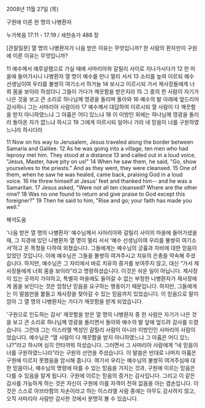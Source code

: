 2008년 11월 27일 (목)

구원에 이른 한 명의 나병환자



누가복음 17:11 - 17:19 / 새찬송가 488 장


[관찰질문]
열 명의 나병환자가 나음 받은 이유는 무엇입니까? 
한 사람의 환자만이 구원에 이른 이유는 무엇입니까? 

11 예수께서 예루살렘으로 가실 때에 사마리아와 갈릴리 사이로 지나가시다가 
12 한 마을에 들어가시니 나병환자 열 명이 예수를 만나 멀리 서서 
13 소리를 높여 이르되 예수 선생님이여 우리를 불쌍히 여기소서 하거늘 
14 보시고 이르시되 가서 제사장들에게 너희 몸을 보이라 하셨더니 그들이 가다가 깨끗함을 받은지라 
15 그 중의 한 사람이 자기가 나은 것을 보고 큰 소리로 하나님께 영광을 돌리며 돌아와 
16 예수의 발 아래에 엎드리어 감사하니 그는 사마리아 사람이라 
17 예수께서 대답하여 이르시되 열 사람이 다 깨끗함을 받지 아니하였느냐 그 아홉은 어디 있느냐 
18 이 이방인 외에는 하나님께 영광을 돌리러 돌아온 자가 없느냐 하시고 
19 그에게 이르시되 일어나 가라 네 믿음이 너를 구원하였느니라 하시더라 

11 Now on his way to Jerusalem, Jesus traveled along the border between Samaria and Galilee. 
12 As he was going into a village, ten men who had leprosy met him. They stood at a distance 
13 and called out in a loud voice, "Jesus, Master, have pity on us!" 
14 When he saw them, he said, "Go, show yourselves to the priests." And as they went, they were cleansed. 
15 One of them, when he saw he was healed, came back, praising God in a loud voice. 
16 He threw himself at Jesus' feet and thanked him-- and he was a Samaritan. 
17 Jesus asked, "Were not all ten cleansed? Where are the other nine? 
18 Was no one found to return and give praise to God except this foreigner?" 
19 Then he said to him, "Rise and go; your faith has made you well."

해석도움





'나음 받은 열 명의 나병환자'
 예수님께서 사마리아와 갈릴리 사이의 마을에 들어가셨을 때, 그 지경에 있던 나병환자 열 명이 멀리 서서 ‘예수 선생님이여 우리를 불쌍히 여기소서’하고 온 목청을 다하여 외쳤습니다. 그들에게는 예수님의 긍휼과 자비에 대한 믿음이 있었던 것입니다. 이에 예수님은 그들을 불쌍히 여겨주시고 치유의 은총을 약속해 주셨습니다. 하지만, 예수님은 그 자리에서 바로 치유의 증거를 보여주지 않고, 대신 “가서 제사장들에게 너희 몸을 보이라”라고 명령하셨습니다. 이것은 쉬운 일이 아닙니다. 제사장이 있는 곳까지 가야하고, 특별히 마을에도 들어갈 수 없는 부정한 나병환자가 제사장에게 몸을 보인다는 것은 엄청난 믿음을 요구하는 행동이기 때문입니다. 하지만, 그들에게는 이 말씀만을 붙들고 제사장을 찾아갈 수 있는 믿음까지 있었습니다. 이 믿음으로 말미암아 그 열 명의 나병환자는 가다가 깨끗함을 받게 되었습니다.          

'구원으로 인도하는 감사'
 깨끗함을 받은 열 명의 나병환자 중 한 사람은 자기가 나은 것을 보고 큰 소리로 하나님께 영광을 돌리면서 돌아와 예수의 발 앞에 엎드려 감사를 드렸습니다. 그런데 그는 이스라엘 백성인 갈릴리 사람이 아니라 이방인인 사마리아 사람이었습니다. 예수님은 “열 사람이 다 깨끗함을 받지 아니하였느냐 그 아홉은 어디 있느냐?”라고 하시며 심히 안타까워 하셨습니다. 그러면서 그 사마리아 사람에게 “네 믿음이 너를 구원하였느니라”라는 구원의 선언을 주셨습니다. 이 말씀은 반대로 나머지 아홉은 구원에 이르지 못했음을 암시해 줍니다. 여기서 우리는 예수님의 불쌍히 여겨주심에 대한 믿음이나, 예수님의 명령에 따를 수 있는 믿음을 가지는 것과, 구원에 이르는 믿음은 다를 수 있음을 알게 됩니다. 구원에 이르는 믿음의 증거는 감사입니다. 그리고 이 같은 감사를 가능하게 하는 것은 자신이 구원에 이를 자격이 전혀 없음을 아는 겸손입니다. 이것은 스스로 아브라함의 자손이라고 하는 이스라엘 사람 중에는 아무도 감사하지 않고, 오직 사마리아 사람만 감사한 것에서 분명히 볼 수 있습니다.